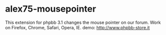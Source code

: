 # alex75-mousepointer
This extension for phpbb 3.1 changes the mouse pointer on our forum. Work on Firefox, Chrome, Safari, Opera, IE. demo: http://www.phpbb-store.it
